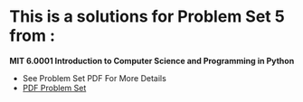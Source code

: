 # This is a solutions for Problem Set 5 from : 

**MIT 6.0001 Introduction to Computer Science and Programming in Python**

- See Problem Set PDF For More Details
- [PDF Problem Set](https://github.com/zakaria-jaddad/Path-OSSU/blob/main/Introduction_To_Computer_Science_And_Programming_In_Python/ps5/MIT6_0001F16_ps5.pdf)